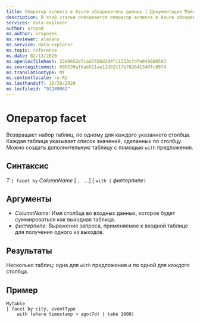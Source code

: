 ```yaml
---
title: Оператор аспекта в Azure обозреватель данных | Документация Майкрософт
description: В этой статье описывается оператор аспекта в Azure обозреватель данных.
services: data-explorer
author: orspod
ms.author: orspodek
ms.reviewer: alexans
ms.service: data-explorer
ms.topic: reference
ms.date: 02/13/2020
ms.openlocfilehash: 2398652e7cad7456d294f11353cfdfe049080503
ms.sourcegitcommit: 608539af6ab511aa11d82c17b782641340fc8974
ms.translationtype: MT
ms.contentlocale: ru-RU
ms.lasthandoff: 10/20/2020
ms.locfileid: "92249062"
---
```

# <a name="facet-operator"></a>Оператор facet

Возвращает набор таблиц, по одному для каждого указанного столбца.
Каждая таблица указывает список значений, сделанных по столбцу.
Можно создать дополнительную таблицу с помощью `with` предложения.

## <a name="syntax"></a>Синтаксис

*T* `| facet by` *ColumnName* [ `, ` ...] [ `with (` *филтерпипе*`)`

## <a name="arguments"></a>Аргументы

* *ColumnName:* Имя столбца во входных данных, которое будет суммироваться как выходная таблица.
* *филтерпипе:* Выражение запроса, применяемое к входной таблице для получения одного из выходов.

## <a name="returns"></a>Результаты

Несколько таблиц: одна для `with` предложения и по одной для каждого столбца.

## <a name="example"></a>Пример

```kusto
MyTable 
| facet by city, eventType 
    with (where timestamp > ago(7d) | take 1000)
```